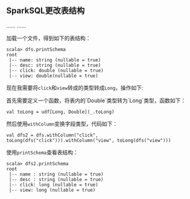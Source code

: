 ## SparkSQL更改表结构

......
......

加载一个文件，得到如下的表结构：

```
scala> dfs.printSchema
root
 |-- name: string (nullable = true)
 |-- desc: string (nullable = true)
 |-- click: double (nullable = true)
 |-- view: double(nullable = true)
```

现在我需要将`click`和`view`转成的类型转成`Long`，操作如下:

首先需要定义一个函数，将表内的\`Double\`类型转为\`Long\`类型，函数如下：

```
val toLong = udf[Long, Double](_.toLong)
```

然后使用`withColumn`变换字段类型，代码如下：

```
val dfs2 = dfs.withColumn("click", toLong(dfs("click"))).withColumn("view", toLong(dfs("view")))
```

使用`printSchema`查看表结构：

```
scala> dfs2.printSchema
root
 |-- name : string (nullable = true)
 |-- desc : string (nullable = true)
 |-- click: long (nullable = true)
 |-- view: long (nullable = true)
```

